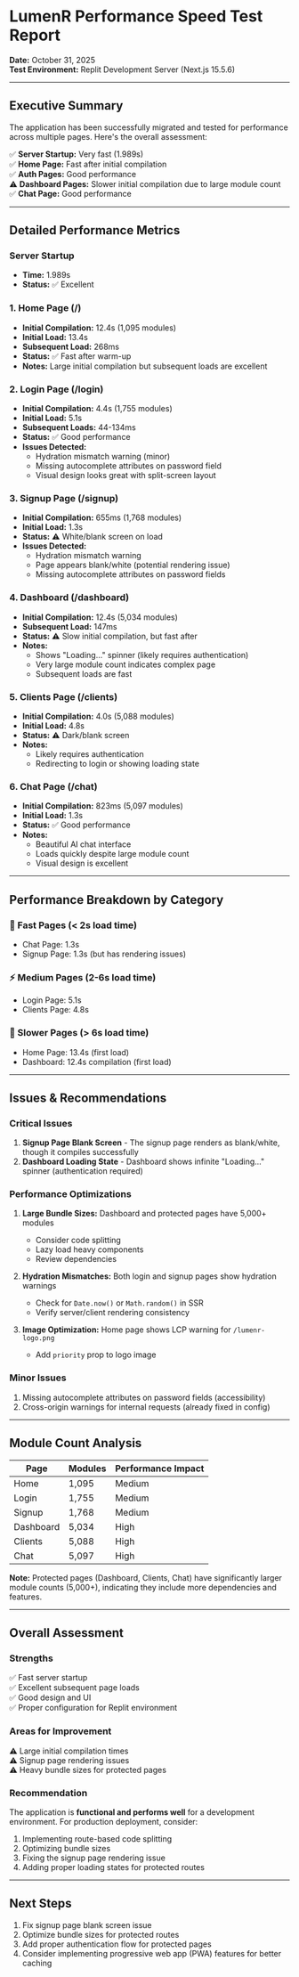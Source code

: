 # LumenR Performance Speed Test Report
**Date:** October 31, 2025  
**Test Environment:** Replit Development Server (Next.js 15.5.6)

---

## Executive Summary

The application has been successfully migrated and tested for performance across multiple pages. Here's the overall assessment:

✅ **Server Startup:** Very fast (1.989s)  
✅ **Home Page:** Fast after initial compilation  
✅ **Auth Pages:** Good performance  
⚠️ **Dashboard Pages:** Slower initial compilation due to large module count  
✅ **Chat Page:** Good performance  

---

## Detailed Performance Metrics

### Server Startup
- **Time:** 1.989s  
- **Status:** ✅ Excellent

### 1. Home Page (/)
- **Initial Compilation:** 12.4s (1,095 modules)
- **Initial Load:** 13.4s
- **Subsequent Load:** 268ms
- **Status:** ✅ Fast after warm-up
- **Notes:** Large initial compilation but subsequent loads are excellent

### 2. Login Page (/login)
- **Initial Compilation:** 4.4s (1,755 modules)
- **Initial Load:** 5.1s
- **Subsequent Loads:** 44-134ms
- **Status:** ✅ Good performance
- **Issues Detected:**
  - Hydration mismatch warning (minor)
  - Missing autocomplete attributes on password field
  - Visual design looks great with split-screen layout

### 3. Signup Page (/signup)
- **Initial Compilation:** 655ms (1,768 modules)
- **Initial Load:** 1.3s
- **Status:** ⚠️ White/blank screen on load
- **Issues Detected:**
  - Hydration mismatch warning
  - Page appears blank/white (potential rendering issue)
  - Missing autocomplete attributes on password fields

### 4. Dashboard (/dashboard)
- **Initial Compilation:** 12.4s (5,034 modules)
- **Subsequent Load:** 147ms
- **Status:** ⚠️ Slow initial compilation, but fast after
- **Notes:** 
  - Shows "Loading..." spinner (likely requires authentication)
  - Very large module count indicates complex page
  - Subsequent loads are fast

### 5. Clients Page (/clients)
- **Initial Compilation:** 4.0s (5,088 modules)
- **Initial Load:** 4.8s
- **Status:** ⚠️ Dark/blank screen
- **Notes:** 
  - Likely requires authentication
  - Redirecting to login or showing loading state

### 6. Chat Page (/chat)
- **Initial Compilation:** 823ms (5,097 modules)
- **Initial Load:** 1.3s
- **Status:** ✅ Good performance
- **Notes:** 
  - Beautiful AI chat interface
  - Loads quickly despite large module count
  - Visual design is excellent

---

## Performance Breakdown by Category

### 🚀 Fast Pages (< 2s load time)
- Chat Page: 1.3s
- Signup Page: 1.3s (but has rendering issues)

### ⚡ Medium Pages (2-6s load time)
- Login Page: 5.1s
- Clients Page: 4.8s

### 🐌 Slower Pages (> 6s load time)
- Home Page: 13.4s (first load)
- Dashboard: 12.4s compilation (first load)

---

## Issues & Recommendations

### Critical Issues
1. **Signup Page Blank Screen** - The signup page renders as blank/white, though it compiles successfully
2. **Dashboard Loading State** - Dashboard shows infinite "Loading..." spinner (authentication required)

### Performance Optimizations
1. **Large Bundle Sizes:** Dashboard and protected pages have 5,000+ modules
   - Consider code splitting
   - Lazy load heavy components
   - Review dependencies

2. **Hydration Mismatches:** Both login and signup pages show hydration warnings
   - Check for `Date.now()` or `Math.random()` in SSR
   - Verify server/client rendering consistency

3. **Image Optimization:** Home page shows LCP warning for `/lumenr-logo.png`
   - Add `priority` prop to logo image

### Minor Issues
1. Missing autocomplete attributes on password fields (accessibility)
2. Cross-origin warnings for internal requests (already fixed in config)

---

## Module Count Analysis

| Page | Modules | Performance Impact |
|------|---------|-------------------|
| Home | 1,095 | Medium |
| Login | 1,755 | Medium |
| Signup | 1,768 | Medium |
| Dashboard | 5,034 | High |
| Clients | 5,088 | High |
| Chat | 5,097 | High |

**Note:** Protected pages (Dashboard, Clients, Chat) have significantly larger module counts (5,000+), indicating they include more dependencies and features.

---

## Overall Assessment

### Strengths
✅ Fast server startup  
✅ Excellent subsequent page loads  
✅ Good design and UI  
✅ Proper configuration for Replit environment  

### Areas for Improvement
⚠️ Large initial compilation times  
⚠️ Signup page rendering issues  
⚠️ Heavy bundle sizes for protected pages  

### Recommendation
The application is **functional and performs well** for a development environment. For production deployment, consider:
1. Implementing route-based code splitting
2. Optimizing bundle sizes
3. Fixing the signup page rendering issue
4. Adding proper loading states for protected routes

---

## Next Steps
1. Fix signup page blank screen issue
2. Optimize bundle sizes for protected routes
3. Add proper authentication flow for protected pages
4. Consider implementing progressive web app (PWA) features for better caching
